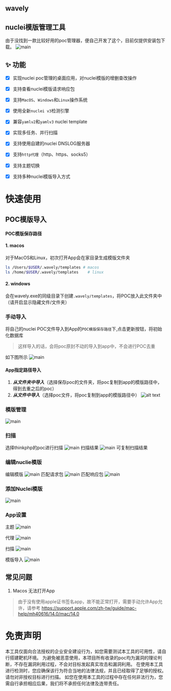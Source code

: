 ## wavely
## nuclei模版管理工具
由于没找到一款比较好用的poc管理器，便自己开发了这个，目前仅提供安装包下载。
![main](imgs/1.png)
## ✨ 功能
- [x] 实现nuclei poc管理的桌面应用，对nuclei模版的增删查改操作
- [x] 支持查看nuclei模版请求响应包
- [x] 支持`MacOS`、`Windows`和`Linux`操作系统
- [x] 使用全新`nuclei v3`检测引擎
- [x] 兼容`yamlv2`和`yamlv3` nuclei template
- [x] 实现多任务、并行扫描
- [x] 支持使用自建的nuclei DNSLOG服务器
- [x] 支持`http代理`（http、https、socks5）
- [x] 支持主题切换
- [x] 支持多种nuclei模版导入方式


# 快速使用

## POC模版导入
#### POC模版保存路径
#### 1. macos
对于MacOS和Linux，初次打开App会在家目录生成模版文件夹
``` bash
ls /Users/$USER/.wavely/templates # macos
ls /home/$USER/.wavely/templates    # linux
```
#### 2. windows
会在wavely.exe的同级目录下创建`.wavely/templates`，将POC放入此文件夹中（请开启显示隐藏文件/文件夹）
### 手动导入
将自己的nuclei POC文件导入到App的`POC模版保存路径`下,点击更新按钮，将初始化数据库
> 这样导入的话，会将poc原封不动的导入到app中，不会进行POC去重

如下图所示
![main](imgs/13.png)

#### App指定路径导入
1. ***从文件夹中导入***（选择保存poc的文件夹，将poc复制到app的模版路径中，得到去重之后的poc）
2. ***从文件中导入***（选择poc文件，将poc复制到app的模版路径中）
![alt text](imgs/14.png)


### 模版管理
![main](imgs/1.png)
### 扫描
选择thinkphp的poc进行扫描
![main](imgs/2.png)
扫描结果
![main](imgs/3.png)
可复制扫描结果
###  编辑nuclie模版
编辑模版
![main](imgs/8.png)
匹配请求包
![main](imgs/9.png)
匹配响应包
![main](imgs/10.png)
### 添加Nuclei模版
![main](imgs/11.png)

### App设置
主题
![main](imgs/4.png)

代理
![main](imgs/5.png)

扫描
![main](imgs/6.png)

模版导入
![main](imgs/7.png)

## 常见问题
1. Macos 无法打开App
> 由于没有使用apple证书签名app，故不能正常打开，需要手动允许App允许，请参考
https://support.apple.com/zh-tw/guide/mac-help/mh40616/14.0/mac/14.0


# 免责声明
本工具仅面向合法授权的企业安全建设行为，如您需要测试本工具的可用性，请自行搭建靶机环境。 为避免被恶意使用，本项目所有收录的poc均为漏洞的理论判断，不存在漏洞利用过程，不会对目标发起真实攻击和漏洞利用。 在使用本工具进行检测时，您应确保该行为符合当地的法律法规，并且已经取得了足够的授权。请勿对非授权目标进行扫描。 如您在使用本工具的过程中存在任何非法行为，您需自行承担相应后果，我们将不承担任何法律及连带责任。